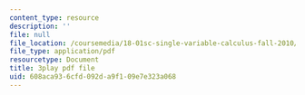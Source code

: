 ```yaml
---
content_type: resource
description: ''
file: null
file_location: /coursemedia/18-01sc-single-variable-calculus-fall-2010/608aca936cfd092da9f109e7e323a068_MK_0QHbUnIA.pdf
file_type: application/pdf
resourcetype: Document
title: 3play pdf file
uid: 608aca93-6cfd-092d-a9f1-09e7e323a068
---
```

